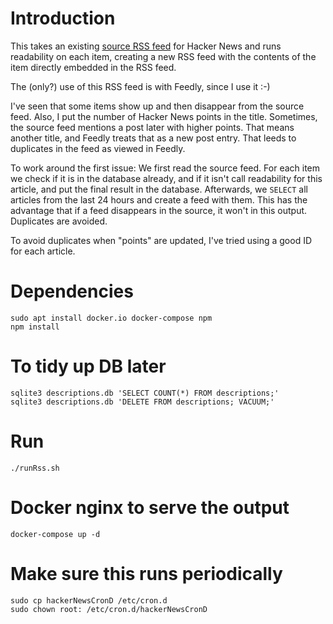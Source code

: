 # Introduction

This takes an existing [source RSS
feed](https://hn.algolia.com/api/v1/search_by_date?tags=%28story,poll%29&numericFilters=points%3E100)
for Hacker News and runs readability on each item, creating a new RSS feed with
the contents of the item directly embedded in the RSS feed.

The (only?) use of this RSS feed is with Feedly, since I use it :-)

I've seen that some items show up and then disappear from the source feed.
Also, I put the number of Hacker News points in the title. Sometimes, the
source feed mentions a post later with higher points. That means another title,
and Feedly treats that as a new post entry. That leeds to duplicates in the
feed as viewed in Feedly.

To work around the first issue: We first read the source feed. For each item
we check if it is in the database already, and if it isn't call readability for
this article, and put the final result in the database. Afterwards, we `SELECT`
all articles from the last 24 hours and create a feed with them. This has the
advantage that if a feed disappears in the source, it won't in this output.
Duplicates are avoided.

To avoid duplicates when "points" are updated, I've tried using a good ID for
each article.

# Dependencies

    sudo apt install docker.io docker-compose npm
    npm install

# To tidy up DB later

    sqlite3 descriptions.db 'SELECT COUNT(*) FROM descriptions;'
    sqlite3 descriptions.db 'DELETE FROM descriptions; VACUUM;'

# Run
    ./runRss.sh

# Docker nginx to serve the output

    docker-compose up -d

# Make sure this runs periodically

    sudo cp hackerNewsCronD /etc/cron.d
    sudo chown root: /etc/cron.d/hackerNewsCronD
